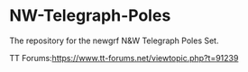 # NW-Telegraph-Poles
The repository for the newgrf N&amp;W Telegraph Poles Set.

TT Forums:https://www.tt-forums.net/viewtopic.php?t=91239
